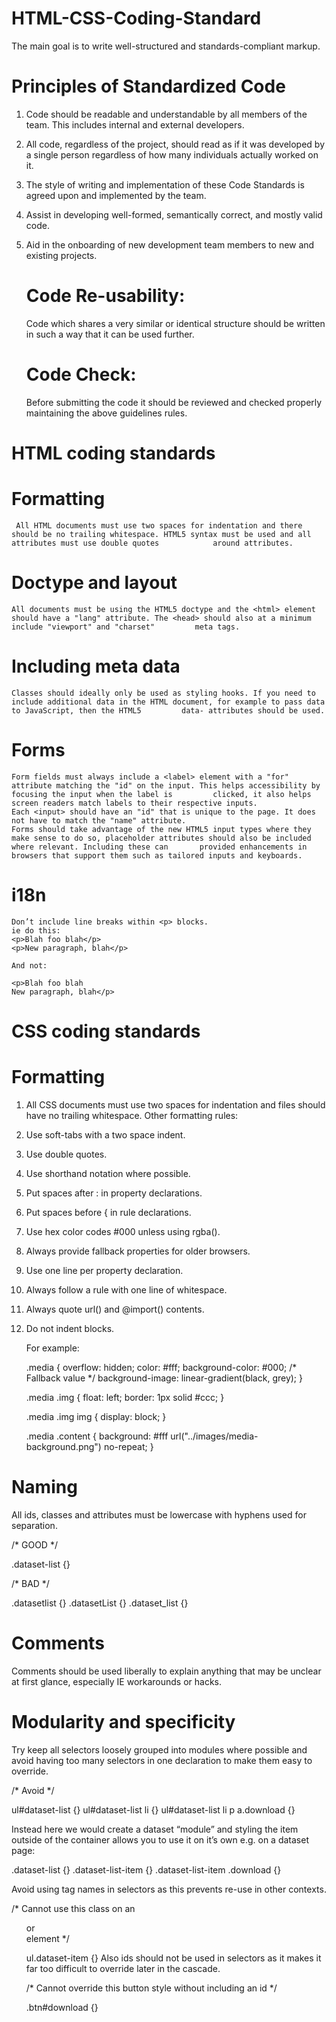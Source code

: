 # HTML-CSS-Coding-Standard
The main goal is to write well-structured and standards-compliant markup.

# Principles of Standardized Code

   1. Code should be readable and understandable by all members of the team. This includes internal and external developers.
   
   2. All code, regardless of the project, should read as if it was developed by a  single person regardless of how many individuals actually worked on it.
   
   3. The style of writing and implementation of these Code Standards is agreed upon and implemented by the team.
   
   4. Assist in developing well-formed, semantically correct, and mostly valid code.
   
   5. Aid in the onboarding of new development team members to new and existing projects.

      # Code Re-usability:

      Code which shares a very similar or identical structure should be written in such a way that it can be used further.
      
      # Code Check:
      
      Before submitting the code it should be reviewed and checked properly maintaining the above guidelines rules.

# HTML coding standards
  
  # Formatting
     
     All HTML documents must use two spaces for indentation and there should be no trailing whitespace. HTML5 syntax must be used and all attributes must use double quotes            around attributes.
    
      
  # Doctype and layout
  
    All documents must be using the HTML5 doctype and the <html> element should have a "lang" attribute. The <head> should also at a minimum include "viewport" and "charset"         meta tags.
    
  # Including meta data
  
    Classes should ideally only be used as styling hooks. If you need to include additional data in the HTML document, for example to pass data to JavaScript, then the HTML5         data- attributes should be used.
    
  # Forms
  
    Form fields must always include a <label> element with a "for" attribute matching the "id" on the input. This helps accessibility by focusing the input when the label is         clicked, it also helps screen readers match labels to their respective inputs.
    Each <input> should have an "id" that is unique to the page. It does not have to match the "name" attribute.
    Forms should take advantage of the new HTML5 input types where they make sense to do so, placeholder attributes should also be included where relevant. Including these can       provided enhancements in browsers that support them such as tailored inputs and keyboards.
    
  # i18n
  
    Don’t include line breaks within <p> blocks. 
    ie do this:
    <p>Blah foo blah</p>
    <p>New paragraph, blah</p>
    
    And not:
    
    <p>Blah foo blah
    New paragraph, blah</p>
  
# CSS coding standards
 
  # Formatting
  
   1. All CSS documents must use two spaces for indentation and files should have no trailing whitespace. Other formatting rules:
   2. Use soft-tabs with a two space indent.
   3. Use double quotes.
   4. Use shorthand notation where possible.
   5. Put spaces after : in property declarations.
   6. Put spaces before { in rule declarations.
   7. Use hex color codes #000 unless using rgba().
   8. Always provide fallback properties for older browsers.
   9. Use one line per property declaration.
   10. Always follow a rule with one line of whitespace.
   11. Always quote url() and @import() contents.
   12. Do not indent blocks.
   
       For example:

         .media {
           overflow: hidden;
           color: #fff;
           background-color: #000; /* Fallback value */
           background-image: linear-gradient(black, grey);
         }

         .media .img {
           float: left;
           border: 1px solid #ccc;
         }

         .media .img img {
           display: block;
         }

         .media .content {
           background: #fff url("../images/media-background.png") no-repeat;
         }
 
 # Naming
 
   All ids, classes and attributes must be lowercase with hyphens used for separation.
   
   /* GOOD */
   
   .dataset-list {}

   /* BAD */
   
   .datasetlist {}
   .datasetList {}
   .dataset_list {}
   
 # Comments
 
   Comments should be used liberally to explain anything that may be unclear at first glance, especially IE workarounds or hacks.
   
 # Modularity and specificity
 
  Try keep all selectors loosely grouped into modules where possible and avoid having too many selectors in one declaration to make them easy to override.

   /* Avoid */
   
   ul#dataset-list {}
   ul#dataset-list li {}
   ul#dataset-list li p a.download {}
   
   Instead here we would create a dataset “module” and styling the item outside of the container allows you to use it on it’s own e.g. on a dataset page:

   .dataset-list {}
   .dataset-list-item {}
   .dataset-list-item .download {}
  
   Avoid using tag names in selectors as this prevents re-use in other contexts.

   /* Cannot use this class on an <ol> or <div> element */
   
   ul.dataset-item {}
   Also ids should not be used in selectors as it makes it far too difficult to override later in the cascade.

   /* Cannot override this button style without including an id */
   
   .btn#download {}
    
  
  
